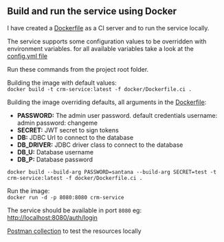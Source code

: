 ## Build and run the service using Docker
I have created a [Dockerfile](../docker/Dockerfile.ci) as a CI server and to run the service locally.

The service supports some configuration values to be overridden with environment variables. for all available variables take a look at the [config.yml file](../src/main/resources/config.yml)

Run these commands from the project root folder.

Building the image with default values:  
`docker build -t crm-service:latest -f docker/Dockerfile.ci .`

Building the image overriding defaults, all arguments in the [Dockerfile](../docker/Dockerfile.ci):
* **PASSWORD:** The admin user password. default credentials username: admin password: changeme
* **SECRET:** JWT secret to sign tokens
* **DB:** JDBC Url to connect to the database
* **DB_DRIVER:** JDBC driver class to connect to the database
* **DB_U:** Database username
* **DB_P:** Database password

`docker build --build-arg PASSWORD=santana --build-arg SECRET=test -t crm-service:latest -f docker/Dockerfile.ci .`

Run the image:  
`docker run -d -p 8080:8080 crm-service`

The service should be available in port `8080` eg: [http://localhost:8080/auth/login](http://localhost:8080/auth/login)

[Postman collection](crm-service-api.postman.json) to test the resources locally